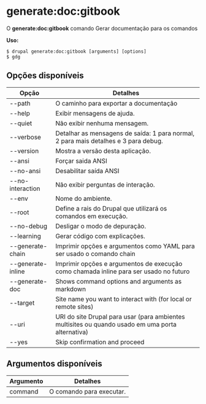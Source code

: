 # generate:doc:gitbook
O **generate:doc:gitbook** comando Gerar documentação para os comandos

**Uso:**
```
$ drupal generate:doc:gitbook [arguments] [options] 
$ gdg  
```

## Opções disponíveis
Opção | Detalhes
-------|-------------
--path | O caminho para exportar a documentação
--help | Exibir mensagens de ajuda.
--quiet | Não exibir nenhuma mensagem.
--verbose | Detalhar as mensagens de saída: 1 para normal, 2 para  mais detalhes e 3 para debug.
--version | Mostra a versão desta aplicação.
--ansi | Forçar saida ANSI
--no-ansi | Desabilitar saída ANSI
--no-interaction | Não exibir perguntas de interação.
--env | Nome do ambiente.
--root | Define a rais do Drupal que utilizará os comandos em execução.
--no-debug | Desligar o modo de depuração.
--learning | Gerar código com explicações.
--generate-chain | Imprimir opções e argumentos como YAML para ser usado o comando chain
--generate-inline | Imprimir opções e argumentos de execução como chamada inline para ser usado no futuro
--generate-doc | Shows command options and arguments as markdown
--target | Site name you want to interact with (for local or remote sites)
--uri | URI do site Drupal para usar (para ambientes multisites ou quando usado em uma porta alternativa)
--yes | Skip confirmation and proceed

## Argumentos disponíveis
Argumento | Detalhes
---------|-------------
command | O comando para executar.
